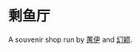 剩鱼厅
========================

A souvenir shop run by [蕙伊](../Characters/1hui-yi.md) and [幻颖](../Characters/1huan-ying.md).